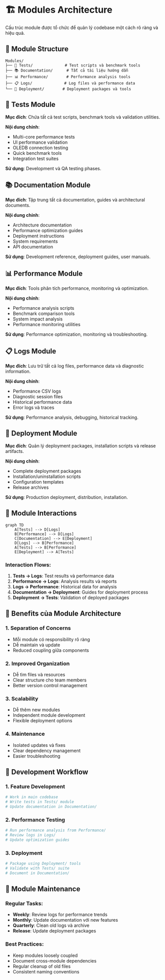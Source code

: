 # 🏗️ Modules Architecture

Cấu trúc module được tổ chức để quản lý codebase một cách rõ ràng và hiệu quả.

## 📁 Module Structure

```
Modules/
├── 🧪 Tests/              # Test scripts và benchmark tools
├── 📚 Documentation/      # Tất cả tài liệu hướng dẫn
├── 📊 Performance/        # Performance analysis tools
├── 📋 Logs/              # Log files và performance data
└── 🚀 Deployment/        # Deployment packages và tools
```

## 🧪 Tests Module
**Mục đích**: Chứa tất cả test scripts, benchmark tools và validation utilities.

**Nội dung chính**:
- Multi-core performance tests
- UI performance validation
- OLEDB connection testing
- Quick benchmark tools
- Integration test suites

**Sử dụng**: Development và QA testing phases.

## 📚 Documentation Module
**Mục đích**: Tập trung tất cả documentation, guides và architectural documents.

**Nội dung chính**:
- Architecture documentation
- Performance optimization guides
- Deployment instructions
- System requirements
- API documentation

**Sử dụng**: Development reference, deployment guides, user manuals.

## 📊 Performance Module
**Mục đích**: Tools phân tích performance, monitoring và optimization.

**Nội dung chính**:
- Performance analysis scripts
- Benchmark comparison tools
- System impact analysis
- Performance monitoring utilities

**Sử dụng**: Performance optimization, monitoring và troubleshooting.

## 📋 Logs Module
**Mục đích**: Lưu trữ tất cả log files, performance data và diagnostic information.

**Nội dung chính**:
- Performance CSV logs
- Diagnostic session files
- Historical performance data
- Error logs và traces

**Sử dụng**: Performance analysis, debugging, historical tracking.

## 🚀 Deployment Module
**Mục đích**: Quản lý deployment packages, installation scripts và release artifacts.

**Nội dung chính**:
- Complete deployment packages
- Installation/uninstallation scripts
- Configuration templates
- Release archives

**Sử dụng**: Production deployment, distribution, installation.

## 🔄 Module Interactions

```mermaid
graph TD
    A[Tests] --> D[Logs]
    B[Performance] --> D[Logs]
    C[Documentation] --> E[Deployment]
    D[Logs] --> B[Performance]
    A[Tests] --> B[Performance]
    E[Deployment] --> A[Tests]
```

### Interaction Flows:
1. **Tests → Logs**: Test results và performance data
2. **Performance → Logs**: Analysis results và reports  
3. **Logs → Performance**: Historical data for analysis
4. **Documentation → Deployment**: Guides for deployment process
5. **Deployment → Tests**: Validation of deployed packages

## 🎯 Benefits của Module Architecture

### 1. **Separation of Concerns**
- Mỗi module có responsibility rõ ràng
- Dễ maintain và update
- Reduced coupling giữa components

### 2. **Improved Organization**
- Dễ tìm files và resources
- Clear structure cho team members
- Better version control management

### 3. **Scalability**
- Dễ thêm new modules
- Independent module development
- Flexible deployment options

### 4. **Maintenance**
- Isolated updates và fixes
- Clear dependency management
- Easier troubleshooting

## 🔧 Development Workflow

### 1. **Feature Development**
```bash
# Work in main codebase
# Write tests in Tests/ module
# Update documentation in Documentation/
```

### 2. **Performance Testing**
```bash
# Run performance analysis from Performance/
# Review logs in Logs/
# Update optimization guides
```

### 3. **Deployment**
```bash
# Package using Deployment/ tools
# Validate with Tests/ suite
# Document in Documentation/
```

## 📝 Module Maintenance

### Regular Tasks:
- **Weekly**: Review logs for performance trends
- **Monthly**: Update documentation với new features
- **Quarterly**: Clean old logs và archive
- **Release**: Update deployment packages

### Best Practices:
- Keep modules loosely coupled
- Document cross-module dependencies
- Regular cleanup of old files
- Consistent naming conventions
